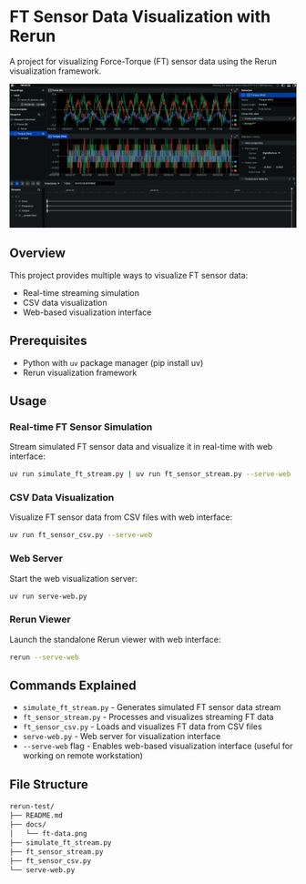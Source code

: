 # FT Sensor Data Visualization with Rerun

A project for visualizing Force-Torque (FT) sensor data using the Rerun visualization framework.

![ft-data](docs/ft-data.png)

## Overview

This project provides multiple ways to visualize FT sensor data:
- Real-time streaming simulation
- CSV data visualization
- Web-based visualization interface

## Prerequisites

- Python with `uv` package manager (pip install uv)
- Rerun visualization framework

## Usage

### Real-time FT Sensor Simulation

Stream simulated FT sensor data and visualize it in real-time with web interface:

```bash
uv run simulate_ft_stream.py | uv run ft_sensor_stream.py --serve-web
```

### CSV Data Visualization

Visualize FT sensor data from CSV files with web interface:

```bash
uv run ft_sensor_csv.py --serve-web
```

### Web Server

Start the web visualization server:

```bash
uv run serve-web.py
```

### Rerun Viewer

Launch the standalone Rerun viewer with web interface:

```bash
rerun --serve-web
```

## Commands Explained

- `simulate_ft_stream.py` - Generates simulated FT sensor data stream
- `ft_sensor_stream.py` - Processes and visualizes streaming FT data
- `ft_sensor_csv.py` - Loads and visualizes FT data from CSV files
- `serve-web.py` - Web server for visualization interface
- `--serve-web` flag - Enables web-based visualization interface (useful for working on remote workstation)

## File Structure

```
rerun-test/
├── README.md
├── docs/
│   └── ft-data.png
├── simulate_ft_stream.py
├── ft_sensor_stream.py
├── ft_sensor_csv.py
└── serve-web.py
```
